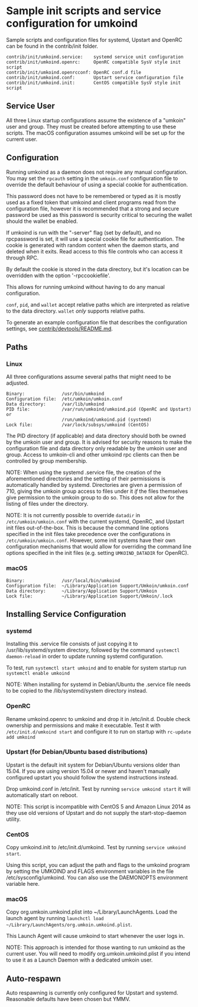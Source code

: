 Sample init scripts and service configuration for umkoind
==========================================================

Sample scripts and configuration files for systemd, Upstart and OpenRC
can be found in the contrib/init folder.

    contrib/init/umkoind.service:    systemd service unit configuration
    contrib/init/umkoind.openrc:     OpenRC compatible SysV style init script
    contrib/init/umkoind.openrcconf: OpenRC conf.d file
    contrib/init/umkoind.conf:       Upstart service configuration file
    contrib/init/umkoind.init:       CentOS compatible SysV style init script

Service User
---------------------------------

All three Linux startup configurations assume the existence of a "umkoin" user
and group.  They must be created before attempting to use these scripts.
The macOS configuration assumes umkoind will be set up for the current user.

Configuration
---------------------------------

Running umkoind as a daemon does not require any manual configuration. You may
set the `rpcauth` setting in the `umkoin.conf` configuration file to override
the default behaviour of using a special cookie for authentication.

This password does not have to be remembered or typed as it is mostly used
as a fixed token that umkoind and client programs read from the configuration
file, however it is recommended that a strong and secure password be used
as this password is security critical to securing the wallet should the
wallet be enabled.

If umkoind is run with the "-server" flag (set by default), and no rpcpassword is set,
it will use a special cookie file for authentication. The cookie is generated with random
content when the daemon starts, and deleted when it exits. Read access to this file
controls who can access it through RPC.

By default the cookie is stored in the data directory, but it's location can be overridden
with the option '-rpccookiefile'.

This allows for running umkoind without having to do any manual configuration.

`conf`, `pid`, and `wallet` accept relative paths which are interpreted as
relative to the data directory. `wallet` *only* supports relative paths.

To generate an example configuration file that describes the configuration settings,
see [contrib/devtools/README.md](../contrib/devtools/README.md#gen-umkoin-confsh).

Paths
---------------------------------

### Linux

All three configurations assume several paths that might need to be adjusted.

    Binary:              /usr/bin/umkoind
    Configuration file:  /etc/umkoin/umkoin.conf
    Data directory:      /var/lib/umkoind
    PID file:            /var/run/umkoind/umkoind.pid (OpenRC and Upstart) or
                         /run/umkoind/umkoind.pid (systemd)
    Lock file:           /var/lock/subsys/umkoind (CentOS)

The PID directory (if applicable) and data directory should both be owned by the
umkoin user and group. It is advised for security reasons to make the
configuration file and data directory only readable by the umkoin user and
group. Access to umkoin-cli and other umkoind rpc clients can then be
controlled by group membership.

NOTE: When using the systemd .service file, the creation of the aforementioned
directories and the setting of their permissions is automatically handled by
systemd. Directories are given a permission of 710, giving the umkoin group
access to files under it _if_ the files themselves give permission to the
umkoin group to do so. This does not allow
for the listing of files under the directory.

NOTE: It is not currently possible to override `datadir` in
`/etc/umkoin/umkoin.conf` with the current systemd, OpenRC, and Upstart init
files out-of-the-box. This is because the command line options specified in the
init files take precedence over the configurations in
`/etc/umkoin/umkoin.conf`. However, some init systems have their own
configuration mechanisms that would allow for overriding the command line
options specified in the init files (e.g. setting `UMKOIND_DATADIR` for
OpenRC).

### macOS

    Binary:              /usr/local/bin/umkoind
    Configuration file:  ~/Library/Application Support/Umkoin/umkoin.conf
    Data directory:      ~/Library/Application Support/Umkoin
    Lock file:           ~/Library/Application Support/Umkoin/.lock

Installing Service Configuration
-----------------------------------

### systemd

Installing this .service file consists of just copying it to
/usr/lib/systemd/system directory, followed by the command
`systemctl daemon-reload` in order to update running systemd configuration.

To test, run `systemctl start umkoind` and to enable for system startup run
`systemctl enable umkoind`

NOTE: When installing for systemd in Debian/Ubuntu the .service file needs to be copied to the /lib/systemd/system directory instead.

### OpenRC

Rename umkoind.openrc to umkoind and drop it in /etc/init.d.  Double
check ownership and permissions and make it executable.  Test it with
`/etc/init.d/umkoind start` and configure it to run on startup with
`rc-update add umkoind`

### Upstart (for Debian/Ubuntu based distributions)

Upstart is the default init system for Debian/Ubuntu versions older than 15.04. If you are using version 15.04 or newer and haven't manually configured upstart you should follow the systemd instructions instead.

Drop umkoind.conf in /etc/init.  Test by running `service umkoind start`
it will automatically start on reboot.

NOTE: This script is incompatible with CentOS 5 and Amazon Linux 2014 as they
use old versions of Upstart and do not supply the start-stop-daemon utility.

### CentOS

Copy umkoind.init to /etc/init.d/umkoind. Test by running `service umkoind start`.

Using this script, you can adjust the path and flags to the umkoind program by
setting the UMKOIND and FLAGS environment variables in the file
/etc/sysconfig/umkoind. You can also use the DAEMONOPTS environment variable here.

### macOS

Copy org.umkoin.umkoind.plist into ~/Library/LaunchAgents. Load the launch agent by
running `launchctl load ~/Library/LaunchAgents/org.umkoin.umkoind.plist`.

This Launch Agent will cause umkoind to start whenever the user logs in.

NOTE: This approach is intended for those wanting to run umkoind as the current user.
You will need to modify org.umkoin.umkoind.plist if you intend to use it as a
Launch Daemon with a dedicated umkoin user.

Auto-respawn
-----------------------------------

Auto respawning is currently only configured for Upstart and systemd.
Reasonable defaults have been chosen but YMMV.
